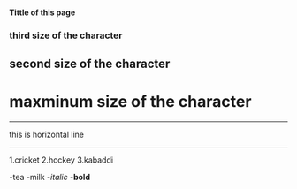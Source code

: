 #### Tittle of this page
### third size of the character
## second size of the character
# maxminum size of the character 

***
this is horizontal line
***

1.cricket
2.hockey
3.kabaddi

-tea
-milk
-*italic*
-**bold**

